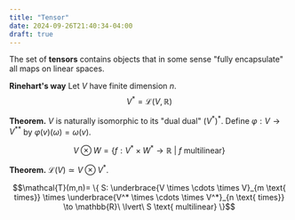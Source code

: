 ```yaml
---
title: "Tensor"
date: 2024-09-26T21:40:34-04:00
draft: true
---
```

The set of **tensors** contains objects that in some sense "fully encapsulate" all maps on linear spaces.

**Rinehart's way** 
Let $V$ have finite dimension $n$.
$$V^* = \mathcal{L}(V,\mathbb{R})$$

**Theorem.** $V$ is naturally isomorphic to its "dual dual" $(V^*)^*$.
Define $\varphi : V \to V^{**}$ by $\varphi(v)\big(\omega\big) = \omega(v)$. 

$$V \otimes W = \{ f: V^* \times W^* \to \mathbb{R}\ \lvert \ f\text{ multilinear}\}$$

**Theorem.** $\mathcal{L}(V) \simeq V \otimes V^*$.

$$\mathcal{T}(m,n)= \{ S: \underbrace{V \times \cdots \times V}_{m \text{ times}} \times \underbrace{V^* \times \cdots \times  V^*}_{n \text{ times}} \to \mathbb{R}\ \lvert\ S \text{ multilinear} \}$$
